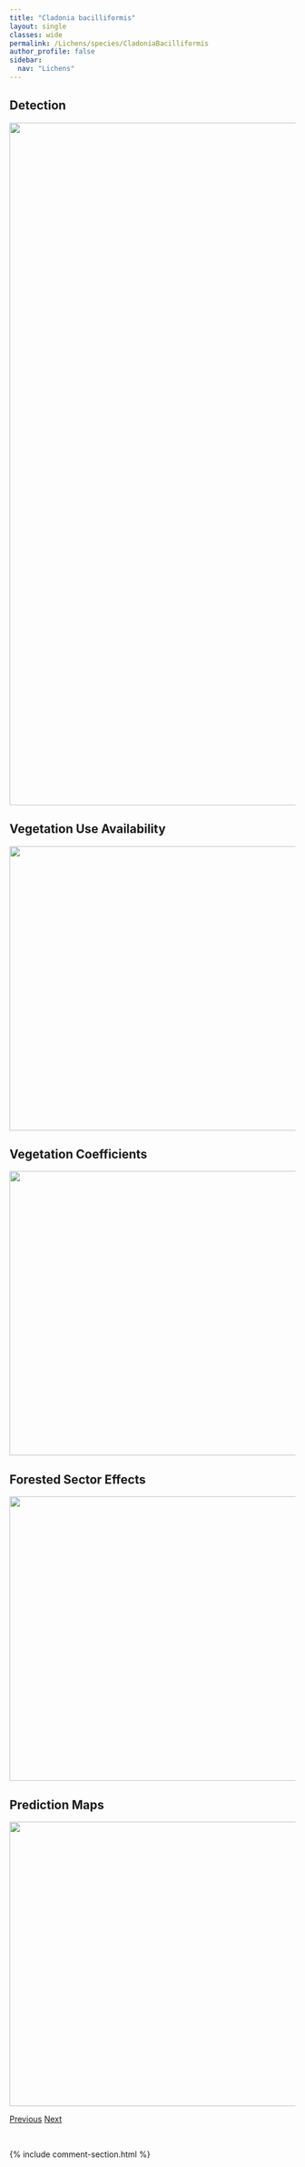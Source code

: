 ```yaml
---
title: "Cladonia bacilliformis"
layout: single
classes: wide
permalink: /Lichens/species/CladoniaBacilliformis
author_profile: false
sidebar:
  nav: "Lichens"
---
```


<h2>Detection</h2>

<a href="https://drive.google.com/uc?export=view&id=1ylOmACnOUeYMl77e3mPT74SWiN_URCid">
<img src="https://drive.google.com/uc?export=view&id=1ylOmACnOUeYMl77e3mPT74SWiN_URCid" height = "1200" width = "800">
</a>


<h2>Vegetation Use Availability</h2>

<a href="https://drive.google.com/uc?export=view&id=1w2NKVjhJ8K6MrTQ76W0gnXvPlgNOIfgu">
<img src="https://drive.google.com/uc?export=view&id=1w2NKVjhJ8K6MrTQ76W0gnXvPlgNOIfgu" height = "500" width = "1000">
</a>


<h2>Vegetation Coefficients</h2>

<a href="https://drive.google.com/uc?export=view&id=1LAiZ2ok1WRxYcTmDUPdM7qNaZJcX3GIA">
<img src="https://drive.google.com/uc?export=view&id=1LAiZ2ok1WRxYcTmDUPdM7qNaZJcX3GIA" height = "500" width = "1000">
</a>


<h2>Forested Sector Effects</h2>

<a href="https://drive.google.com/uc?export=view&id=1bUxwZvaW_IEvziB_n4ExHlmPweX6mXGE">
<img src="https://drive.google.com/uc?export=view&id=1bUxwZvaW_IEvziB_n4ExHlmPweX6mXGE" height = "500" width = "1000">
</a>


<h2>Prediction Maps</h2>

<a href="https://drive.google.com/uc?export=view&id=1nMAMxnAykPh5TMi89Xp7aKYDeJpvBQ4B">
<img src="https://drive.google.com/uc?export=view&id=1nMAMxnAykPh5TMi89Xp7aKYDeJpvBQ4B" height = "500" width = "1000">
</a>


<a href="/DevelopmentWebsite/Lichens/species/CladoniaArbusculaSspMitis" class="pagination--pager" title="Cladonia arbuscula ssp. mitis">Previous</a> <a href="/DevelopmentWebsite/Lichens/species/CladoniaBellidiflora" class="pagination--pager" title="Cladonia bellidiflora">Next</a>

<p>&nbsp;</p>

{% include comment-section.html %}

